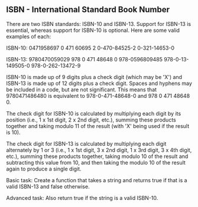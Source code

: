 ISBN - International Standard Book Number
-----------------------------------------
There are two ISBN standards: ISBN-10 and ISBN-13.
Support for ISBN-13 is essential, whereas support
for ISBN-10 is optional.
Here are some valid examples of each:

ISBN-10:    0471958697
            0 471 60695 2
            0-470-84525-2
            0-321-14653-0

ISBN-13:    9780470059029
            978 0 471 48648 0
            978-0596809485
            978-0-13-149505-0
            978-0-262-13472-9

ISBN-10 is made up of 9 digits plus a check digit (which
may be 'X') and ISBN-13 is made up of 12 digits plus a
check digit. Spaces and hyphens may be included in a code,
but are not significant. This means that 9780471486480 is
equivalent to 978-0-471-48648-0 and 978 0 471 48648 0.

The check digit for ISBN-10 is calculated by multiplying
each digit by its position (i.e., 1 x 1st digit, 2 x 2nd
digit, etc.), summing these products together and taking
modulo 11 of the result (with 'X' being used if the result
is 10).

The check digit for ISBN-13 is calculated by multiplying
each digit alternately by 1 or 3 (i.e., 1 x 1st digit,
3 x 2nd digit, 1 x 3rd digit, 3 x 4th digit, etc.), summing
these products together, taking modulo 10 of the result
and subtracting this value from 10, and then taking the
modulo 10 of the result again to produce a single digit.


Basic task:
Create a function that takes a string and returns true
if that is a valid ISBN-13 and false otherwise.

Advanced task:
Also return true if the string is a valid ISBN-10.
